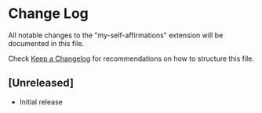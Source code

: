 # Change Log

All notable changes to the "my-self-affirmations" extension will be documented in this file.

Check [Keep a Changelog](http://keepachangelog.com/) for recommendations on how to structure this file.

## [Unreleased]

- Initial release